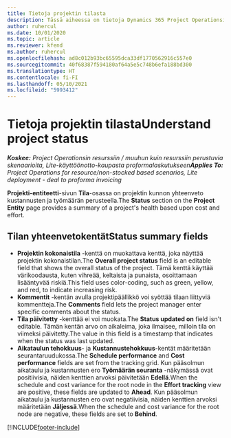 ```yaml
---
title: Tietoja projektin tilasta
description: Tässä aiheessa on tietoja Dynamics 365 Project Operationsin projekteille määritetystä tilasta.
author: ruhercul
ms.date: 10/01/2020
ms.topic: article
ms.reviewer: kfend
ms.author: ruhercul
ms.openlocfilehash: ad8c012b93bc65595dca33df1770562916c557e0
ms.sourcegitcommit: 40f68387f594180af64a5e5c748b6efa188bd300
ms.translationtype: HT
ms.contentlocale: fi-FI
ms.lasthandoff: 05/10/2021
ms.locfileid: "5993412"
---
```

# <a name="understand-project-status"></a><span data-ttu-id="55540-103">Tietoja projektin tilasta</span><span class="sxs-lookup"><span data-stu-id="55540-103">Understand project status</span></span>

<span data-ttu-id="55540-104">_**Koskee:** Project Operationsin resurssiin / muuhun kuin resurssiin perustuvia skenaarioita, Lite-käyttöönotto-kaupasta proformalaskutukseen_</span><span class="sxs-lookup"><span data-stu-id="55540-104">_**Applies To:** Project Operations for resource/non-stocked based scenarios, Lite deployment - deal to proforma invoicing_</span></span>


<span data-ttu-id="55540-105">**Projekti-entiteetti**-sivun **Tila**-osassa on projektin kunnon yhteenveto kustannusten ja työmäärän perusteella.</span><span class="sxs-lookup"><span data-stu-id="55540-105">The **Status** section on the **Project Entity** page provides a summary of a project's health based upon cost and effort.</span></span>


## <a name="status-summary-fields"></a><span data-ttu-id="55540-106">Tilan yhteenvetokentät</span><span class="sxs-lookup"><span data-stu-id="55540-106">Status summary fields</span></span>

- <span data-ttu-id="55540-107">**Projektin kokonaistila** -kenttä on muokattava kenttä, joka näyttää projektin kokonaistilan.</span><span class="sxs-lookup"><span data-stu-id="55540-107">The **Overall project status** field is an editable field that shows the overall status of the project.</span></span> <span data-ttu-id="55540-108">Tämä kenttä käyttää värikoodausta, kuten vihreää, keltaista ja punaista, osoittamaan lisääntyvää riskiä.</span><span class="sxs-lookup"><span data-stu-id="55540-108">This field uses color-coding, such as green, yellow, and red, to indicate increasing risk.</span></span> 
- <span data-ttu-id="55540-109">**Kommentit** -kentän avulla projektipäällikkö voi syöttää tilaan liittyviä kommentteja.</span><span class="sxs-lookup"><span data-stu-id="55540-109">The **Comments** field lets the project manager enter specific comments about the status.</span></span> 
- <span data-ttu-id="55540-110">**Tila päivitetty** -kenttää ei voi muokata.</span><span class="sxs-lookup"><span data-stu-id="55540-110">The **Status updated on** field isn't editable.</span></span> <span data-ttu-id="55540-111">Tämän kentän arvo on aikaleima, joka ilmaisee, milloin tila on viimeksi päivitetty.</span><span class="sxs-lookup"><span data-stu-id="55540-111">The value in this field is a timestamp that indicates when the status was last updated.</span></span>
- <span data-ttu-id="55540-112">**Aikataulun tehokkuus**- ja **Kustannustehokkuus**-kentät määritetään seurantaruudukossa.</span><span class="sxs-lookup"><span data-stu-id="55540-112">The **Schedule performance** and **Cost performance** fields are set from the tracking grid.</span></span> <span data-ttu-id="55540-113">Kun pääsolmun aikataulu ja kustannusten ero **Työmäärän seuranta** -näkymässä ovat positiivisia, näiden kenttien arvoksi päivitetään **Edellä**.</span><span class="sxs-lookup"><span data-stu-id="55540-113">When the schedule and cost variance for the root node in the **Effort tracking** view are positive, these fields are updated to **Ahead**.</span></span> <span data-ttu-id="55540-114">Kun pääsolmun aikataulu ja kustannusten ero ovat negatiivisia, näiden kenttien arvoksi määritetään **Jäljessä**.</span><span class="sxs-lookup"><span data-stu-id="55540-114">When the schedule and cost variance for the root node are negative, these fields are set to **Behind**.</span></span>


[!INCLUDE[footer-include](../includes/footer-banner.md)]